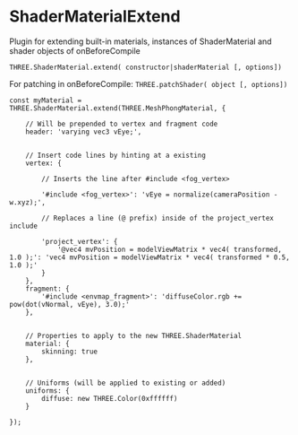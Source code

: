 # ShaderMaterialExtend
Plugin for extending built-in materials, instances of ShaderMaterial and shader objects of onBeforeCompile

`THREE.ShaderMaterial.extend( constructor|shaderMaterial [, options])`

For patching in onBeforeCompile:
`THREE.patchShader( object [, options])`


```
const myMaterial = THREE.ShaderMaterial.extend(THREE.MeshPhongMaterial, {

    // Will be prepended to vertex and fragment code
    header: 'varying vec3 vEye;',


    // Insert code lines by hinting at a existing
    vertex: {

        // Inserts the line after #include <fog_vertex>
        
        '#include <fog_vertex>': 'vEye = normalize(cameraPosition - w.xyz);',

        // Replaces a line (@ prefix) inside of the project_vertex include

        'project_vertex': {
            '@vec4 mvPosition = modelViewMatrix * vec4( transformed, 1.0 );': 'vec4 mvPosition = modelViewMatrix * vec4( transformed * 0.5, 1.0 );'
        }
    },
    fragment: {
        '#include <envmap_fragment>': 'diffuseColor.rgb += pow(dot(vNormal, vEye), 3.0);'
    },


    // Properties to apply to the new THREE.ShaderMaterial
    material: {
        skinning: true
    },


    // Uniforms (will be applied to existing or added)
    uniforms: {
        diffuse: new THREE.Color(0xffffff)
    }

});
```
